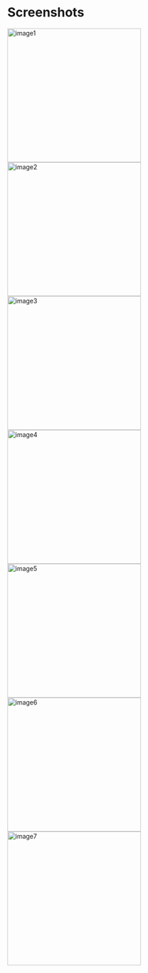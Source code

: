 # Screenshots 


<img src="https://github.com/Neeeraj27/RecipeSearchApp/assets/120241729/e1e2ce04-04bc-4f20-94ee-2cb3947f89cf" alt="image1" width="300"/>
<img src="https://github.com/Neeeraj27/RecipeSearchApp/assets/120241729/eeb588e1-cbe4-45e4-adf0-8343d72fabe6" alt="image2" width="300"/>
<img src="https://github.com/Neeeraj27/RecipeSearchApp/assets/120241729/c3d1167b-6e95-4fa7-b597-1985766a8ca2" alt="image3" width="300"/>
<img src="https://github.com/Neeeraj27/RecipeSearchApp/assets/120241729/75394a18-3fdb-4629-a993-16f27603409a" alt="image4" width="300"/>
<img src="https://github.com/Neeeraj27/RecipeSearchApp/assets/120241729/f2776864-f3bf-4679-aeae-97c0a3164684" alt="image5" width="300"/>
<img src="https://github.com/Neeeraj27/RecipeSearchApp/assets/120241729/0882551c-97d5-45b6-a1f9-b663434eb54a" alt="image6" width="300"/>
<img src="https://github.com/Neeeraj27/RecipeSearchApp/assets/120241729/be1dea66-d44f-405b-bf2b-992c7a0a19cb" alt="image7" width="300"/>

